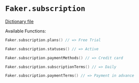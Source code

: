 # `Faker.subscription`

[Dictionary file](../src/main/resources/locales/en/subscription.yml)

Available Functions:  
```kotlin
Faker.subscription.plans() // => Free Trial

Faker.subscription.statuses() // => Active

Faker.subscription.paymentMethods() // => Credit card

Faker.subscription.subscriptionTerms() // => Daily

Faker.subscription.paymentTerms() // => Payment in advance
```
